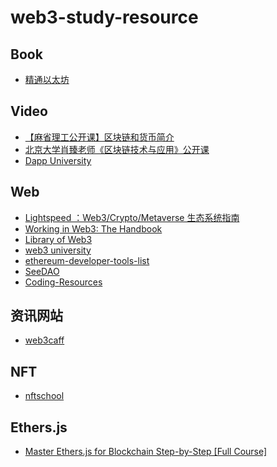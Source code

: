 # web3-study-resource

## Book

- [精通以太坊](https://weread.qq.com/web/reader/c0532740718247c1c0545f7kc81322c012c81e728d9d180)

## Video

- [【麻省理工公开课】区块链和货币简介](https://www.bilibili.com/video/BV1jZ4y1N727)
- [北京大学肖臻老师《区块链技术与应用》公开课 ](https://www.bilibili.com/video/BV1Vt411X7JF?from=search&seid=5948099838146731240
)
- [Dapp University](https://www.youtube.com/c/DappUniversity)

## Web

- [Lightspeed ：Web3/Crypto/Metaverse 生态系统指南](https://techflowpost.mirror.xyz/mHuclQXfKGIhHS8HfN1WhFVT3QxX71rNOxBtbyY5s0k)
- [Working in Web3: The Handbook](https://web3.smsunarto.com/)
- [Library of Web3](https://www.alexdphan.com/research/library-of-web3)
- [web3 university](https://www.web3.university/)
- [ethereum-developer-tools-list](https://github.com/ConsenSys/ethereum-developer-tools-list)
- [SeeDAO](https://www.notion.so/SeeDAO-WIKI-26f704935d464b2f8a17601f69ec8ea7)
- [Coding-Resources](https://stupendous-brake-b14.notion.site/Coding-Resources-38e100a7bb9d4d60a1138b2cf2e9d95e)

## 资讯网站

- [web3caff](https://web3caff.com/zh/)


## NFT

- [nftschool](https://nftschool.dev/)

## Ethers.js

- [Master Ethers.js for Blockchain Step-by-Step [Full Course]](https://www.youtube.com/watch?v=yk7nVp5HTCk)

